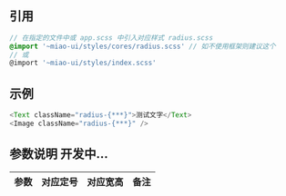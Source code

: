 ## 引用

```scss
// 在指定的文件中或 app.scss 中引入对应样式 radius.scss
@import '~miao-ui/styles/cores/radius.scss' // 如不使用框架则建议这个
// 或
@import '~miao-ui/styles/index.scss'
```

## 示例

```ts
<Text className="radius-{***}">测试文字</Text>
<Image className="radius-{***}" />
```

## 参数说明 开发中...

| 参数|对应定号|对应宽高|备注|
| ---|---|---|---|
